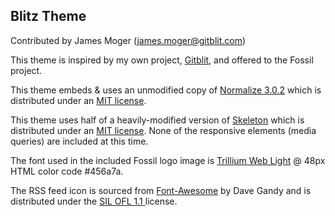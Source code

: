 ## Blitz Theme

Contributed by James Moger (james.moger@gitblit.com)

This theme is inspired by my own project, [Gitblit](http://gitblit.com), and offered to the Fossil project.

This theme embeds & uses an unmodified copy of [Normalize 3.0.2](https://necolas.github.io/normalize.css/) which is distributed under an [MIT license](https://github.com/necolas/normalize.css/blob/master/LICENSE.md).

This theme uses half of a heavily-modified version of [Skeleton](http://getskeleton.com) which is distributed under an [MIT license](https://github.com/dhg/Skeleton/blob/master/LICENSE.md).  None of the responsive elements (media queries) are included at this time.

The font used in the included Fossil logo image is [Trillium Web Light](http://www.google.com/fonts/specimen/Titillium+Web) @ 48px HTML color code #456a7a.

The RSS feed icon is sourced from [Font-Awesome](https://fortawesome.github.io/Font-Awesome/icons) by Dave Gandy and is distributed under the [SIL OFL 1.1 ](http://scripts.sil.org/cms/scripts/page.php?site_id=nrsi&id=OFL) license.